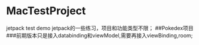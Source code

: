 # MacTestProject
jetpack test demo
jetpack的一些练习，项目和功能类型不限；
##Pokedex项目
###前期版本只是接入databinding和viewModel,需要再接入viewBinding,room;
